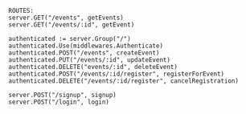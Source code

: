 	ROUTES: 
    server.GET("/events", getEvents)
	server.GET("/events/:id", getEvent)

	authenticated := server.Group("/")
	authenticated.Use(middlewares.Authenticate)
	authenticated.POST("/events", createEvent)
	authenticated.PUT("/events/:id", updateEvent)
	authenticated.DELETE("events/:id", deleteEvent)
	authenticated.POST("/events/:id/register", registerForEvent)
	authenticated.DELETE("/events/:id/register", cancelRegistration)

	server.POST("/signup", signup)
	server.POST("/login", login)
